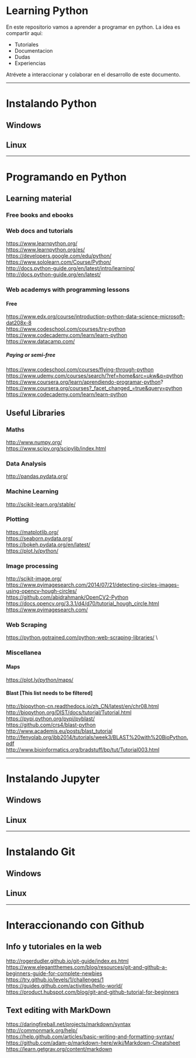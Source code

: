 # Learning Python

En este repositorio vamos a aprender a programar en python.
La idea es compartir aquí:
- Tutoriales
- Documentacion
- Dudas
- Experiencias

Atrévete a interaccionar y colaborar en el desarrollo de este documento.

----

# Instalando Python

## Windows

## Linux

----

# Programando en Python

## Learning material

### Free books and ebooks

### Web docs and tutorials
https://www.learnpython.org/ \
https://www.learnpython.org/es/ \
https://developers.google.com/edu/python/ \
https://www.sololearn.com/Course/Python/ \
http://docs.python-guide.org/en/latest/intro/learning/ \
http://docs.python-guide.org/en/latest/

### Web academys with programming lessons

#### Free
https://www.edx.org/course/introduction-python-data-science-microsoft-dat208x-8 \
https://www.codeschool.com/courses/try-python \
https://www.codecademy.com/learn/learn-python \
https://www.datacamp.com/

##### Paying or semi-free
https://www.codeschool.com/courses/flying-through-python \
https://www.udemy.com/courses/search/?ref=home&src=ukw&q=python \
https://www.coursera.org/learn/aprendiendo-programar-python? \
https://www.coursera.org/courses?_facet_changed_=true&query=python \
https://www.codecademy.com/learn/learn-python

## Useful Libraries

### Maths
http://www.numpy.org/ \
https://www.scipy.org/scipylib/index.html

### Data Analysis
http://pandas.pydata.org/ 

### Machine Learning
http://scikit-learn.org/stable/ 

### Plotting
https://matplotlib.org/ \
https://seaborn.pydata.org/ \
https://bokeh.pydata.org/en/latest/ \
https://plot.ly/python/

### Image processing
http://scikit-image.org/ \
https://www.pyimagesearch.com/2014/07/21/detecting-circles-images-using-opencv-hough-circles/ \
https://github.com/abidrahmank/OpenCV2-Python \
https://docs.opencv.org/3.3.1/d4/d70/tutorial_hough_circle.html \
https://www.pyimagesearch.com/

### Web Scraping
https://python.gotrained.com/python-web-scraping-libraries/ \

### Miscellanea

#### Maps
https://plot.ly/python/maps/ 

#### Blast [This list needs to be filtered]
http://biopython-cn.readthedocs.io/zh_CN/latest/en/chr08.html \
http://biopython.org/DIST/docs/tutorial/Tutorial.html \
https://pypi.python.org/pypi/pyblast/ \
https://github.com/crs4/blast-python \
http://www.academis.eu/posts/blast_tutorial \
http://fenyolab.org/ibb2014/tutorials/week3/BLAST%20with%20BioPython.pdf \
http://www.bioinformatics.org/bradstuff/bp/tut/Tutorial003.html

----

# Instalando Jupyter

## Windows

## Linux

----

# Instalando Git

## Windows

## Linux

----

# Interaccionando con Github
## Info y tutoriales en la web
http://rogerdudler.github.io/git-guide/index.es.html \
https://www.elegantthemes.com/blog/resources/git-and-github-a-beginners-guide-for-complete-newbies \
https://try.github.io/levels/1/challenges/1 \
https://guides.github.com/activities/hello-world/ \
https://product.hubspot.com/blog/git-and-github-tutorial-for-beginners
## Text editing with MarkDown
https://daringfireball.net/projects/markdown/syntax \
http://commonmark.org/help/ \
https://help.github.com/articles/basic-writing-and-formatting-syntax/ \
https://github.com/adam-p/markdown-here/wiki/Markdown-Cheatsheet \
https://learn.getgrav.org/content/markdown
